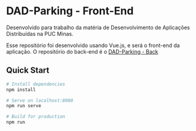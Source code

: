 # DAD-Parking - Front-End

Desenvolvido para trabalho da matéria de Desenvolvimento de Aplicações Distribuídas na PUC Minas.

Esse repositório foi desenvolvido usando Vue.js, e será o front-end da aplicação. O repositório do back-end é o [DAD-Parking - Back](https://github.com/douglaswcastro/DAD-Parking---Back)

## Quick Start

```bash
# Install dependencies
npm install

# Serve on localhost:8080
npm run serve

# Build for production
npm run
```